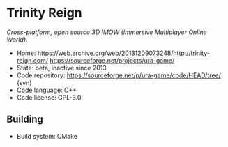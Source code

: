 # Trinity Reign

_Cross-platform, open source 3D IMOW (Immersive Multiplayer Online World)._

- Home: <https://web.archive.org/web/20131209073248/http://trinity-reign.com/> https://sourceforge.net/projects/ura-game/
- State: beta, inactive since 2013
- Code repository: https://sourceforge.net/p/ura-game/code/HEAD/tree/ (svn)
- Code language: C++
- Code license: GPL-3.0

## Building

- Build system: CMake

